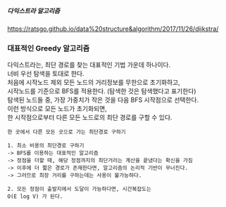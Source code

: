 <h5> 다익스트라 알고리즘 </h5>

https://ratsgo.github.io/data%20structure&algorithm/2017/11/26/dijkstra/

### 대표적인 Greedy 알고리즘

<p>
다익스트라는, 최단 경로를 찾는 대표적인 기법 가운데 하나이다.<br />
너비 우선 탐색을 토대로 한다.<br />
처음에 시작노드 제외 모든 노드의 거리정보를 무한으로 초기화하고,<br />
시작노드를 기준으로 BFS를 적용한다. (탐색한 것은 탐색했다고 표기한다)<br />
탐색된 노드들 중, 가장 가중치가 작은 것을 다음 BFS 시작점으로 선택한다.<br />
이런 방식으로 모든 노드가 초기화되면,<br />
한 시작점으로부터 다른 모든 노드로의 최단 경로를 구할 수 있다.<br />
</p>

    한 곳에서 다른 모든 곳으로 가는 최단경로 구하기

    1. 최소 비용의 최단경로 구하기
    -> BFS를 이용하는 대표적인 알고리즘
    -> 정점을 더할 때, 해당 정점까지의 최단거리는 계산을 끝냈다는 확신을 가짐
    -> 이후에 더 짧은 경로가 존재한다면, 알고리즘의 논리적 기반이 무너진다.
    -> 그러므로 최장 거리를 구하는데는 사용이 불가능하다.

    2. 모든 정점이 출발지에서 도달이 가능하다면, 시간복잡도는
    O(E log V) 가 된다.